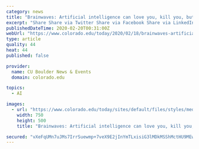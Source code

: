 ```yaml
---
category: news
title: "Brainwaves: Artificial intelligence can love you, kill you, but can’t replace you (yet)"
excerpt: "Share Share via Twitter Share via Facebook Share via LinkedIn Share via E-mail"
publishedDateTime: 2020-02-20T00:31:00Z
webUrl: "https://www.colorado.edu/today/2020/02/18/brainwaves-artificial-intelligence-can-love-you-kill-you-cant-replace-you-yet"
type: article
quality: 44
heat: 44
published: false

provider:
  name: CU Boulder News & Events
  domain: colorado.edu

topics:
  - AI

images:
  - url: "https://www.colorado.edu/today/sites/default/files/styles/medium/public/article-thumbnail/high-angle-photo-of-robot-2599244_0.jpg?itok=3-U6c9s7"
    width: 750
    height: 500
    title: "Brainwaves: Artificial intelligence can love you, kill you, but can’t replace you (yet)"

secured: "vXeFqUMn7uJMs7IrrSuewmp+7veX9E2jInYmTLxisiG3lMDkMSShMctHU9MEwfWUflNvcLU1gGyx4BoCPDIuhvNGFnFeHaCg6PdpvjcYPuec+3e/RSIOihIAwKBB2qqNF/CRofGpouQmBLijf8oyT/UAbknNdqa9pqfsdrG6IQ9b+ba4++q/2TO8LYBKk24OJMZaXXG2/ZWkJJzxQ0IwfiSnyyskkaHnYrpYw1Ps06/TD2cByC+LbzprQkTNGhZEMqNVn3RA9kuUYGsUNzN1t+R8zFbPZjQYT8Fw7CFUV9mbGWQIRFhZ1Y3oG/dAi7d7;Fm6NDDbObP7tKiDC8I3+JQ=="
---
```


